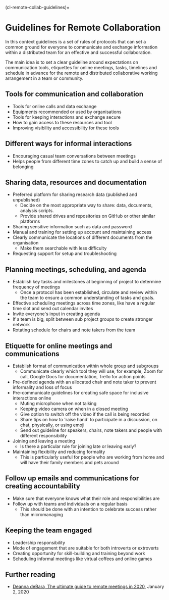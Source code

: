 (cl-remote-collab-guidelines)=
# Guidelines for Remote Collaboration

In this context guidelines is a set of rules of protocols that can set a common ground for everyone to communicate and exchange information within a distributed team for an effective and successful collaboration.

The main idea is to set a clear guideline around expectations on communication tools, etiquettes for online meetings, tasks, timelines and schedule in advance for the remote and distributed collaborative working arrangement in a team or community.

## Tools for communication and collaboration
<!---Add details and more points point to other chapters for details--->
- Tools for online calls and data exchange
- Equipments recommended or used by organisations
- Tools for keeping interactions and exchange secure
- How to gain access to these resources and tool
- Improving visibility and accessibility for these tools

## Different ways for informal interactions
<!---Add details and more points point to other chapters for details--->
- Encouraging casual team conversations between meetings
- Helps people from different time zones to catch up and build a sense of belonging

## Sharing data, resources and documentation
<!---Add details and more points point to other chapters for details--->
- Preferred platform for sharing research data (published and unpublished)
  - Decide on the most appropriate way to share: data, documents, analysis scripts.
  - Provide shared drives and repositories on GitHub or other similar platforms
- Sharing sensitive information such as data and password
- Manual and training for setting up account and maintaining access
- Clearly communicate the locations of different documents from the organisation
  - Make them searchable with less difficulty
- Requesting support for setup and troubleshooting

## Planning meetings, scheduling, and agenda
<!---Add details and more points point to other chapters for details--->
- Establish key tasks and milestones at beginning of project to determine frequency of meetings
  - Once a protocol has been established, circulate and review within the team to ensure a common understanding of tasks and goals.
- Effective scheduling meetings across time zones, like have a regular time slot and send out calendar invites
- Invite everyone's input in creating agenda
- If a team is big, split between sub project groups to create stronger network
- Rotating schedule for chairs and note takers from the team

## Etiquette for online meetings and communications
<!---Add details and more points point to other chapters for details--->
- Establish format of communication within whole group and subgroups
  - Communicate clearly which tool they will use, for example, Zoom for call, Google Docs for documentation, Trello for action points
- Pre-defined agenda with an allocated chair and note taker to prevent informality and loss of focus
- Pre-communicate guidelines for creating safe space for inclusive interactions online
  - Muting microphone when not talking
  - Keeping video camera on when in a closed meeting
  - Give option to switch off the video if the call is being recorded
  - Share tips on how to 'raise hand' to participate in a discussion, on chat, physically, or using emoji
  - Send out guideline for speakers, chairs, note takers and people with different responsibility
- Joining and leaving a meeting
  - Is there a particular rule for joining late or leaving early?
- Maintaining flexibility and reducing formality
  - This is particularly useful for people who are working from home and will have their family members and pets around

## Follow up emails and communications for creating accountability
<!---Add details and more points point to other chapters for details--->
- Make sure that everyone knows what their role and responsibilities are
- Follow up with teams and individuals on a regular basis
  - This should be done with an intention to celebrate success rather than micromanaging

## Keeping the team engaged
<!---Add details and more points point to other chapters for details--->
- Leadership responsibility
- Mode of engagement that are suitable for both introverts or extroverts
- Creating opportunity for skill-building and training beyond work
- Scheduling informal meetings like virtual coffees and online games

## Further reading

- [Deanna deBara, The ultimate guide to remote meetings in 2020](https://slackhq.com/ultimate-guide-remote-meetings), January 2, 2020
